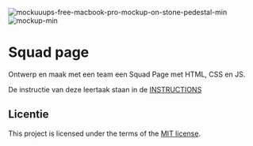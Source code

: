 
![mockuuups-free-macbook-pro-mockup-on-stone-pedestal-min](https://github.com/user-attachments/assets/0a86e560-70d8-4386-aafd-90abdfb86ddd)
![mockup-min](https://github.com/user-attachments/assets/62f3a884-6c56-4da5-8737-1f2ceea21520)




# Squad page

Ontwerp en maak met een team een Squad Page met HTML, CSS en JS.

De instructie van deze leertaak staan in de [INSTRUCTIONS](https://github.com/fdnd-task/your-tribe-squad-page/blob/main/docs/INSTRUCTIONS.md)

## Licentie

This project is licensed under the terms of the [MIT license](./LICENSE).
